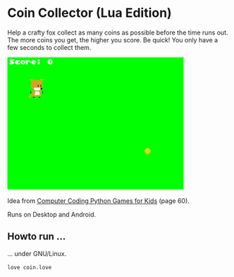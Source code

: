 # Coin Collector (Lua Edition)

Help a crafty fox collect as many coins as possible before the time runs out.
The more coins you get, the higher you score. Be quick! You only have a few
seconds to collect them.

![coin.png](coin.png)

Idea from [Computer Coding Python Games for
Kids](https://www.dk.com/uk/book/9780241317792-computer-coding-python-games-for-kids/)
(page 60).

Runs on Desktop and Android.

## Howto run ...

... under GNU/Linux.

```shell
love coin.love
```